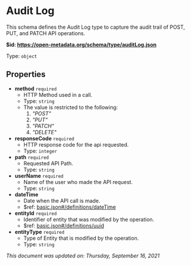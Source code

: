 # Audit Log

This schema defines the Audit Log type to capture the audit trail of POST, PUT, and PATCH API operations.

**$id: https://open-metadata.org/schema/type/auditLog.json**

Type: `object`

## Properties
 - **method** `required`
   - HTTP Method used in a call.
   - Type: `string`
   - The value is restricted to the following: 
     1. _"POST"_
     2. _"PUT"_
     3. _"PATCH"_
     4. _"DELETE"_
 - **responseCode** `required`
   - HTTP response code for the api requested.
   - Type: `integer`
 - **path** `required`
   - Requested API Path.
   - Type: `string`
 - **userName** `required`
   - Name of the user who made the API request.
   - Type: `string`
 - **dateTime**
   - Date when the API call is made.
   - $ref: [basic.json#/definitions/dateTime](basic.md#datetime)
 - **entityId** `required`
   - Identifier of entity that was modified by the operation.
   - $ref: [basic.json#/definitions/uuid](basic.md#uuid)
 - **entityType** `required`
   - Type of Entity that is modified by the operation.
   - Type: `string`

_This document was updated on: Thursday, September 16, 2021_